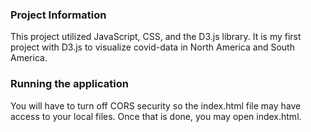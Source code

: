 ### Project Information
This project utilized JavaScript, CSS, and the D3.js library. It is my first project with D3.js to visualize covid-data in North America and South America. 

### Running the application
You will have to turn off CORS security so the index.html file may have access to your local files. Once that is done, you may open index.html.